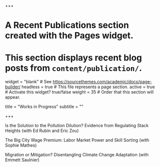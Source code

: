 +++
# A Recent Publications section created with the Pages widget.
# This section displays recent blog posts from `content/publication/`.

widget = "blank"  # See https://sourcethemes.com/academic/docs/page-builder/
headless = true  # This file represents a page section.
active = true  # Activate this widget? true/false
weight = 35  # Order that this section will appear.

title = "Works in Progress"
subtitle = ""

+++

Is the Solution to the Pollution Dilution? Evidence from Regulating Stack Heights (with Ed Rubin and Eric Zou)

The Big City Wage Premium: Labor Market Power and Skill Sorting (with Sophie Mathes)

Migration or Mitigation? Disentangling Climate Change Adaptation (with Emmett Saulnier)


